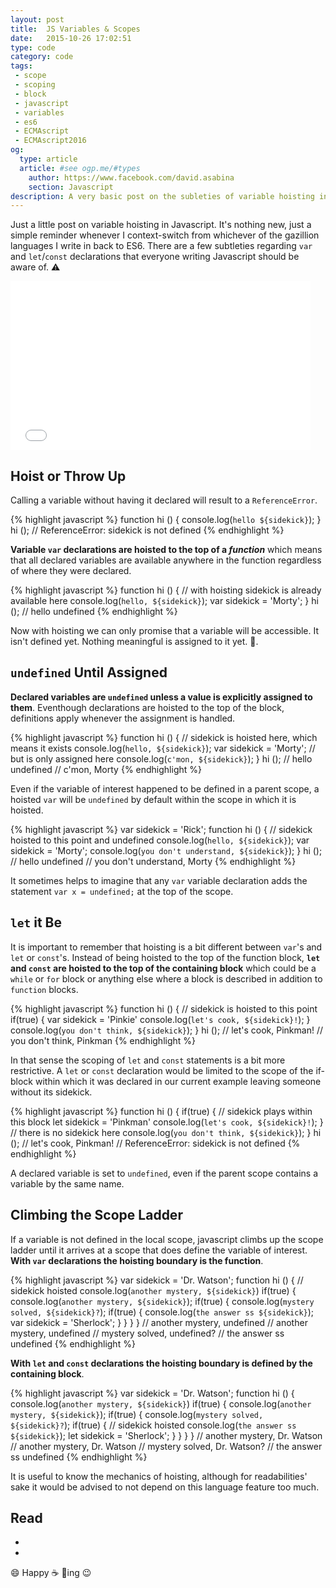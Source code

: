 ```yaml
---
layout: post
title:  JS Variables & Scopes
date:   2015-10-26 17:02:51
type: code
category: code
tags:
 - scope
 - scoping
 - block
 - javascript
 - variables
 - es6
 - ECMAscript
 - ECMAscript2016
og:
  type: article
  article: #see ogp.me/#types
    author: https://www.facebook.com/david.asabina
    section: Javascript
description: A very basic post on the subleties of variable hoisting in Javascript comparing var and let declarations.
---
```

Just a little post on variable hoisting in Javascript. It's nothing new, just
a simple reminder whenever I context-switch from whichever of the gazillion
languages I write in back to ES6. There are a few subtleties regarding `var` 
and `let`/`const` declarations that everyone writing Javascript should be
aware of. :warning:

<div class="element">
  <iframe src="//giphy.com/embed/6NvROVDmhI3QI" width="480" height="270" frameBorder="0" class="giphy-embed" allowFullScreen></iframe>
</div>

## Hoist or Throw Up

Calling a variable without having it declared will result to a
`ReferenceError`.

 <!-- A -->
{% highlight javascript %}
function hi () {
  console.log(`hello ${sidekick}`);
}
hi ();
// ReferenceError: sidekick is not defined
{% endhighlight %}

**Variable `var` declarations are hoisted to the top of a _function_** which
means that all declared variables are available anywhere in the function
regardless of where they were declared.

{% highlight javascript %}
function hi () {
  // with hoisting sidekick is already available here
  console.log(`hello, ${sidekick}`);
  var sidekick = 'Morty';
}
hi ();
// hello undefined
{% endhighlight %}

Now with hoisting we can only promise that a variable will be accessible.
It isn't defined yet. Nothing meaningful is assigned to it yet.
:eyes:.


## `undefined` Until Assigned

**Declared variables are `undefined` unless a value is explicitly assigned to
them**. Eventhough declarations are hoisted to the top of the block,
definitions apply whenever the assignment is handled.

{% highlight javascript %}
function hi () {
  // sidekick is hoisted here, which means it exists
  console.log(`hello, ${sidekick}`);
  var sidekick = 'Morty'; // but is only assigned here
  console.log(`c'mon, ${sidekick}`);
}
hi ();
// hello undefined
// c'mon, Morty
{% endhighlight %}

Even if the variable of interest happened to be defined in a parent scope, a
hoisted `var` will be `undefined` by default within the scope in which it is
hoisted.

{% highlight javascript %}
var sidekick = 'Rick';
function hi () {
  // sidekick hoisted to this point and undefined
  console.log(`hello, ${sidekick}`);
  var sidekick = 'Morty';
  console.log(`you don't understand, ${sidekick}`);
}
hi ();
// hello undefined
// you don't understand, Morty
{% endhighlight %}

It sometimes helps to imagine that any `var` variable declaration adds the
statement `var x = undefined;` at the top of the scope.

## `let` it Be

It is important to remember that hoisting is a bit different between `var`'s
and `let` or `const`'s. Instead of being hoisted to the top of the function
block, **`let` and `const` are hoisted to the top of the containing block**
which could be a `while` or `for` block or anything else where a block is
described in addition to `function` blocks.

{% highlight javascript %}
function hi () {
  // sidekick is hoisted to this point
  if(true) {
    var sidekick = 'Pinkie'
    console.log(`let's cook, ${sidekick}!`);
  }
  console.log(`you don't think, ${sidekick}`);
}
hi ();
// let's cook, Pinkman!
// you don't think, Pinkman
{% endhighlight %}

In that sense the scoping of `let` and `const` statements is a bit more
restrictive. A `let` or `const` declaration would be limited to the scope of
the if-block within which it was declared in our current example leaving
someone without its sidekick.

{% highlight javascript %}
function hi () {
  if(true) {
    // sidekick plays within this block
    let sidekick = 'Pinkman'
    console.log(`let's cook, ${sidekick}!`);
  }
  // there is no sidekick here
  console.log(`you don't think, ${sidekick}`);
}
hi ();
// let's cook, Pinkman!
// ReferenceError: sidekick is not defined
{% endhighlight %}

A declared variable is set to `undefined`, even if the parent scope contains
a variable by the same name.

## Climbing the Scope Ladder

If a variable is not defined in the local scope, javascript climbs up the
scope ladder until it arrives at a scope that does define the variable of
interest. **With `var` declarations the hoisting boundary is the function**.

{% highlight javascript %}
var sidekick = 'Dr. Watson';
function hi () {
  // sidekick hoisted
  console.log(`another mystery, ${sidekick}`)
  if(true) {
    console.log(`another mystery, ${sidekick}`);
    if(true) {
      console.log(`mystery solved, ${sidekick}?`);
      if(true) {
        console.log(`the answer ss ${sidekick}`);
        var sidekick = 'Sherlock';
      }
    }
  }
}
// another mystery, undefined
// another mystery, undefined
// mystery solved, undefined?
// the answer ss undefined
{% endhighlight %}

**With `let` and `const` declarations the hoisting boundary is defined by the 
containing block**.

{% highlight javascript %}
var sidekick = 'Dr. Watson';
function hi () {
  console.log(`another mystery, ${sidekick}`)
  if(true) {
    console.log(`another mystery, ${sidekick}`);
    if(true) {
      console.log(`mystery solved, ${sidekick}?`);
      if(true) {
        // sidekick hoisted
        console.log(`the answer ss ${sidekick}`);
        let sidekick = 'Sherlock';
      }
    }
  }
}
// another mystery, Dr. Watson
// another mystery, Dr. Watson
// mystery solved, Dr. Watson?
// the answer ss undefined
{% endhighlight %}

It is useful to know the mechanics of hoisting, although for readabilities'
sake it would be advised to not depend on this language feature too much.

## Read

 - [`let` vs `var`]: https://developer.mozilla.org/en/docs/Web/JavaScript/Reference/Statements/let#let_vs_var
 - [ECMAScript 6 and Block Scope]: http://ariya.ofilabs.com/2013/05/es6-and-block-scope.html

:smile: Happy :coffee: :scroll:ing  :wink:
